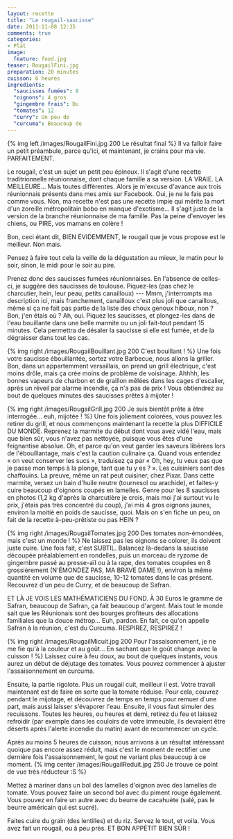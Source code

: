 ```yaml
---
layout: recette
title: "Le rougail-saucisse"
date: 2011-11-08 12:35
comments: true
categories:
- Plat
image:
  feature: food.jpg
teaser: RougailFini.jpg
preparation: 20 minutes
cuisson: 6 heures
ingredients:
  "saucisses fumées": 8
  "oignons": 4 gros
  "gingembre frais": Du
  "tomates": 12
  "curry": Un peu de
  "curcuma": Beaucoup de
---
```

{% img left /images/RougailFini.jpg 200 Le résultat final %}
Il va falloir faire un petit préambule, parce qu'ici, et maintenant, je crains pour ma vie. PARFAITEMENT.

Le rougail, c'est un sujet un petit peu épineux. Il s'agit d'une recette traditrionnelle réunionnaise, dont chaque famille a sa version. LA VRAIE. LA MEILLEURE... Mais toutes différentes. Alors je m'excuse d'avance aux trois réunionnais présents dans mes amis sur Facebook. Oui, je ne le fais pas comme vous. Non, ma recette n'est pas une recette impie qui mérite la mort d'un zoreille métropolitain bobo en manque d'exotisme... Il s'agit juste de la version de la branche réunionnaise de ma famille. Pas la peine d'envoyer les chiens, ou PIRE, vos mamans en colère !
 
Bon, ceci étant dit, BIEN ÉVIDEMMENT, le rougail que je vous propose est le meilleur. Non mais.
 
Pensez à faire tout cela la veille de la dégustation au mieux, le matin pour le soir, sinon, le midi pour le soir au pire.
 
Prenez donc des saucisses fumées réunionnaises. En l'absence de celles-ci, je suggère des saucisses de toulouse. Piquez-les (pas chez le charcutier, hein, leur peau, petits canailloux) --- Mmm, j'interrompts ma description ici, mais franchement, canailloux c'est plus joli que canaillous, même si ça ne fait pas partie de la liste des choux genoux hiboux, non ? Bon, j'en étais où ? Ah, oui. Piquez les saucisses, et plongez-les dans de l'eau bouillante dans une belle marmite ou un joli fait-tout pendant 15 minutes. Cela permettra de désaler la saucisse si elle est fumée, et de la dégraisser dans tout les cas.

{% img right /images/RougailBouillant.jpg 200 C'est bouillant ! %}
Une fois votre saucisse ébouillantée, sortez votre Barbecue, nous allons la griller. Bon, dans un appartemment versaillais, on prend un grill électrique, c'est moins drôle, mais ça crée moins de problème de voisinage. Ahhhh, les bonnes vapeurs de charbon et de graillon mêlées dans les cages d'escalier, après un réveil par alarme incendie, ça n'a pas de prix ! Vous obtiendrez au bout de quelques minutes des saucisses prêtes à mijoter !
 
{% img right /images/RougailGrill.jpg 200 Je suis bientôt prête à être interrogée... euh, mijotée ! %}
Une fois joliement colorées, vous pouvez les retirer du grill, et nous commençons maintenant la recette la plus DIFFICILE DU MONDE. Reprenez la marmite du début dont vous avez vidé l'eau, mais que bien sûr, vous n'avez pas nettoyée, puisque vous êtes d'une feignantise absolue. Oh, et parce qu'on veut garder les saveurs libérées lors de l'ébouillantage, mais c'est la caution culinaire ça. Quand vous entendez « on veut conserver les sucs », traduisez ça par « Oh, hey, tu veux pas que je passe mon temps à la plonge, tant que tu y es ? ». Les cuisiniers sont des chaffouins. La preuve, même un rat peut cuisiner, chez Pixar. Dans cette marmite, versez un bain d'huile neutre (tournesol ou arachide), et faites-y cuire beaucoup d'oignons coupés en lamelles. Genre pour les 8 saucisses en photos (1,2 kg d'après la charcutière je crois, mais moi j'ai surtout vu le prix, j'étais pas très concentré du coup), j'ai mis 4 gros oignons jaunes, environ la moitié en poids de saucisse, quoi. Mais on s'en fiche un peu, on fait de la recette à-peu-prêtiste ou pas HEIN ?

{% img right /images/RougailTomates.jpg 200 Des tomates non-émondées, mais c'est un monde ! %}
Ne laissez pas les oignons se colorer, ils doivent juste cuire. Une fois fait, c'est SUBTIL. Balancez là-dedans la saucisse découpée préalablement en rondelles, puis un morceau de ryzome de gingembre passé au presse-aïl ou à la rape, des tomates coupées en 8 grossièrement (N'ÉMONDEZ PAS, MA BRAVE DAME !), environ la même quantité en volume que de saucisse, 10-12 tomates dans le cas présent. Recouvrez d'un peu de Curry, et de beaucoup de Safran.
 
ET LÀ JE VOIS LES MATHÉMATICIENS DU FOND. À 30 Euros le gramme de Safran, beaucoup de Safran, ça fait beaucoup d'argent. Mais tout le monde sait que les Réunionais sont des bourges profiteurs des allocations familiales que la douce métrop... Euh, pardon. En fait, ce qu'on appelle Safran à la réunion, c'est du Curcuma. RESPIREZ, RESPIREZ !
 

{% img right /images/RougailMicuit.jpg 200 Pour l'assaisonnement, je ne me fie qu'à la couleur et au goût... En sachant que le goût change avec la cuisson ! %}
Laissez cuire à feu doux, au bout de quelques instants, vous aurez un début de déjutage des tomates. Vous pouvez commencer à ajuster l'assaisonnement en curcuma.
 
Ensuite, la partie rigolote. Plus un rougail cuit, meilleur il est. Votre travail maintenant est de faire en sorte que la tomate réduise. Pour cela, couvrez pendant le mijotage, et découvrez de temps en temps pour remuer d'une part, mais aussi laisser s'évaporer l'eau. Ensuite, il vous faut simuler des recuissons. Toutes les heures, ou heures et demi, retirez du feu et laissez refroidir (par exemple dans les couloirs de votre immeuble, ils devraient être déserts après l'alerte incendie du matin) avant de recommencer un cycle.
 
Après au moins 5 heures de cuisson, nous arrivons à un résultat intéressant quoique pas encore assez réduit, mais c'est le moment de rectifier une dernière fois l'assaisonnement, le gout ne variant plus beaucoup à ce moment.
{% img center /images/RougailReduit.jpg 250 Je trouve ce point de vue très réducteur :S %}

Mettez à mariner dans un bol des lamelles d'oignon avec des lamelles de tomate. Vous pouvez faire un second bol avec du piment rouge également. Vous pouvez en faire un autre avec du beurre de cacahuète (salé, pas le beurre américain qui est sucré).
 
Faites cuire du grain (des lentilles) et du riz. Servez le tout, et voila. Vous avez fait un rougail, ou à peu près. ET BON APPÉTIT BIEN SÛR !

